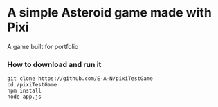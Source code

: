# A simple Asteroid game made with Pixi

A game built for portfolio


### How to download and run it

   ```
   git clone https://github.com/E-A-N/pixiTestGame
   cd /pixiTestGame
   npm install
   node app.js
   ```
